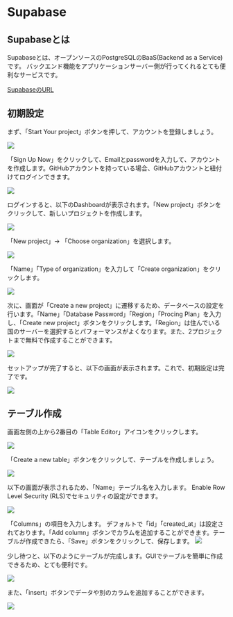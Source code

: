 <head>
  <link href="../css/extra.css" rel="stylesheet"></link>
</head>

# Supabase

## Supabaseとは
Supabaseとは、オープンソースのPostgreSQLのBaaS(Backend as a Service)です。
バックエンド機能をアプリケーションサーバー側が行ってくれるとても便利なサービスです。

[SupabaseのURL](https://supabase.com/)

## 初期設定
まず、「Start Your project」ボタンを押して、アカウントを登録しましょう。

![](../../../images/basic/Database/supabase/supabase_1.jpg#center)

「Sign Up Now」をクリックして、Emailとpasswordを入力して、アカウントを作成します。GitHubアカウントを持っている場合、GitHubアカウントと紐付けてログインできます。

![](../../../images/basic/Database/supabase/supabase_2.jpg#center)

ログインすると、以下のDashboardが表示されます。「New project」ボタンをクリックして、新しいプロジェクトを作成します。

![](../../../images/basic/Database/supabase/supabase_3.jpg#center)

「New project」-> 「Choose organization」を選択します。

![](../../../images/basic/Database/supabase/supabase_4.jpg#center)

「Name」「Type of organization」を入力して「Create organization」をクリックします。

![](../../../images/basic/Database/supabase/supabase_5.jpg#center)

次に、画面が「Create a new project」に遷移するため、データベースの設定を行います。「Name」「Database Password」「Region」「Procing Plan」を入力し、「Create new project」ボタンをクリックします。「Region」は住んでいる国のサーバーを選択するとパフォーマンスがよくなります。また、2プロジェクトまで無料で作成することができます。

![](../../../images/basic/Database/supabase/supabase_6.jpg#center)

セットアップが完了すると、以下の画面が表示されます。これで、初期設定は完了です。

![](../../../images/basic/Database/supabase/supabase_7.jpg#center)

## テーブル作成

画面左側の上から2番目の「Table Editor」アイコンをクリックします。

![](../../../images/basic/Database/supabase/supabase_8.jpg#center)

「Create a new table」ボタンをクリックして、テーブルを作成しましょう。

![](../../../images/basic/Database/supabase/supabase_9.jpg#center)

以下の画面が表示されるため、「Name」テーブル名を入力します。
Enable Row Level Security (RLS)でセキュリティの設定ができます。

![](../../../images/basic/Database/supabase/supabase_10.jpg#center)

「Columns」の項目を入力します。
デフォルトで「id」「created_at」は設定されております。「Add column」ボタンでカラムを追加することができます。テーブルが作成できたら、「Save」ボタンをクリックして、保存します。
![](../../../images/basic/Database/supabase/supabase_11.jpg#center)

少し待つと、以下のようにテーブルが完成します。GUIでテーブルを簡単に作成できるため、とても便利です。

![](../../../images/basic/Database/supabase/supabase_12.jpg#center)

また、「insert」ボタンでデータや別のカラムを追加することができます。

![](../../../images/basic/Database/supabase/supabase_13.jpg#center)

